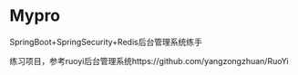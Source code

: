 # Mypro
SpringBoot+SpringSecurity+Redis后台管理系统练手

练习项目，参考ruoyi后台管理系统https://github.com/yangzongzhuan/RuoYi
